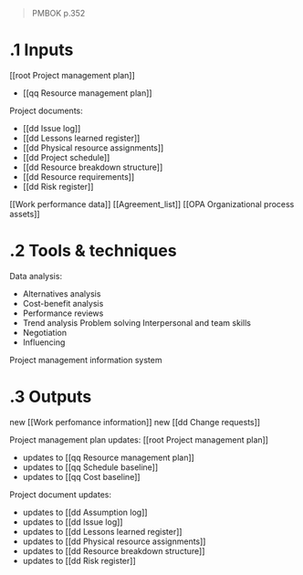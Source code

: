 > PMBOK p.352
# .1 Inputs

[[root Project management plan]]
* [[qq Resource management plan]]

Project documents:
* [[dd Issue log]]
* [[dd Lessons learned register]]
* [[dd Physical resource assignments]]
* [[dd Project schedule]]
* [[dd Resource breakdown structure]]
* [[dd Resource requirements]]
* [[dd Risk register]]

[[Work performance data]]
[[Agreement_list]]
[[OPA Organizational process assets]]

# .2 Tools & techniques
Data analysis:
* Alternatives analysis
* Cost-benefit analysis
* Performance reviews
* Trend analysis
Problem solving
Interpersonal and team skills
* Negotiation
* Influencing

Project management information system

# .3 Outputs
new [[Work perfomance information]]
new [[dd Change requests]]

Project management plan updates: [[root Project management plan]]
* updates to [[qq Resource management plan]]
* updates to [[qq Schedule baseline]]
* updates to [[qq Cost baseline]]

Project document updates:
* updates to [[dd Assumption log]]
* updates to [[dd Issue log]]
* updates to [[dd Lessons learned register]]
* updates to [[dd Physical resource assignments]]
* updates to [[dd Resource breakdown structure]]
* updates to [[dd Risk register]]


